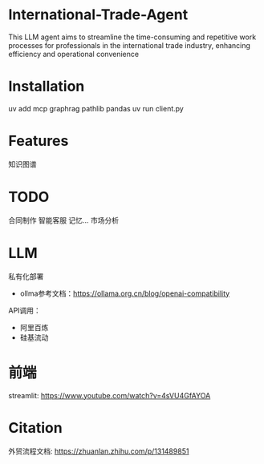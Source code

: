 # International-Trade-Agent
This LLM agent aims to streamline the time-consuming and repetitive work processes for professionals in the international trade industry, enhancing efficiency and operational convenience

# Installation
uv add mcp graphrag pathlib pandas
uv run client.py   

# Features
知识图谱

# TODO
合同制作
智能客服 记忆...
市场分析 

# LLM
私有化部署 
- ollma参考文档：https://ollama.org.cn/blog/openai-compatibility

API调用：
- 阿里百炼
- 硅基流动    

# 前端
streamlit: https://www.youtube.com/watch?v=4sVU4GfAYOA

# Citation 
外贸流程文档: https://zhuanlan.zhihu.com/p/131489851
